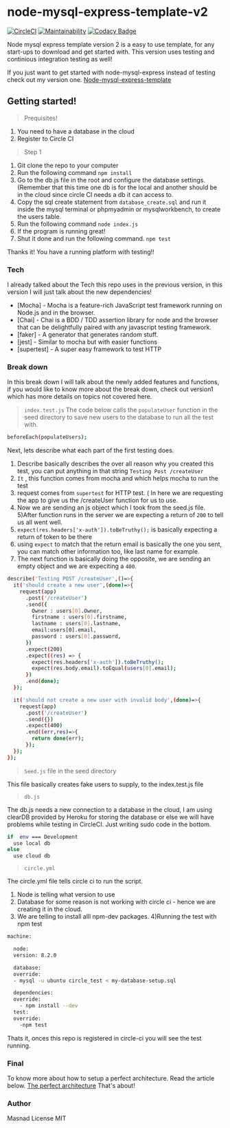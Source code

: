 # node-mysql-express-template-v2
[![CircleCI](https://circleci.com/gh/nihitx/node-mysql-express-template-v2.svg?style=svg)](https://circleci.com/gh/nihitx/node-mysql-express-template-v2) [![Maintainability](https://api.codeclimate.com/v1/badges/0e1fe4b8ea92b975fb3d/maintainability)](https://codeclimate.com/github/nihitx/node-mysql-express-template-v2/maintainability) [![Codacy Badge](https://api.codacy.com/project/badge/Grade/1fe81e5ef27442078a84337a5577c2e5)](https://www.codacy.com/app/nihitx/node-mysql-express-template-v2?utm_source=github.com&amp;utm_medium=referral&amp;utm_content=nihitx/node-mysql-express-template-v2&amp;utm_campaign=Badge_Grade)

Node mysql express template version 2 is a easy to use template, for any start-ups to download and get started with. This version uses testing and continious integration testing as well!

If you just want to get started with node-mysql-express instead of testing check out my version one. [Node-mysql-express-template](https://github.com/nihitx/node-mysql-express-template-v1)

## Getting started!
> Prequisites!
1) You need to have a database in the cloud
2) Register to Circle CI

> Step 1

1) Git clone the repo to your computer
2) Run the following command `npm install`
3) Go to the db.js file in the root and configure the database settings. (Remember that this time one db is for the local and another should be in the cloud since circle CI needs a db it can access to.
4) Copy the sql create statement from `database_create.sql` and run it inside the mysql terminal or phpmyadmin or mysqlworkbench, to create the users table.
5) Run the following command `node index.js`
6) If the program is running great!
7) Shut it done and run the following command. `npm test`

Thanks it! You have a running platform with testing!!

### Tech
I already talked about the Tech this repo uses in the previous version, in this version I will just talk about the new dependencies!

* [Mocha] - Mocha is a feature-rich JavaScript test framework running on Node.js and in the browser.
* [Chai] - Chai is a BDD / TDD assertion library for node and the browser that can be delightfully paired with any javascript testing framework.
* [faker] - A generator that generates random stuff.
* [jest] - Similar to mocha but with easier functions
* [supertest] - A super easy framework to test HTTP

### Break down
In this break down I will talk about the newly added features and functions, if you would like to know more about the break down, check out version1 which has more details on topics not covered here.

> `index.test.js`
The code below calls the `populateUser` function in the seed directory to save new users to the database to run all the test with.
```sh
beforeEach(populateUsers);
```
Next, lets describe what each part of the first testing does.
1) Describe basically describes the over all reason why you created this test, you can put anything in that string `Testing Post /createUser`
2) `It` , this function comes from mocha and which helps mocha to run the test
3) request comes from `supertest` for HTTP test. ( In here we are requesting the app to give us the /createUser function for us to use.
4) Now we are sending an js object which I took from the seed.js file.
5)After function runs in the server we are expecting a return of `200` to tell us all went well.
6) `expect(res.headers['x-auth']).toBeTruthy();` is basically expecting a return of token to be there
7) using `expect` to match that the return email is basically the one you sent, you can match other information too, like last name for example.
8) The next function is basically doing the opposite, we are sending an empty object and we are expeciting a `400`.
```sh
describe('Testing POST /createUser',()=>{
  it('should create a new user',(done)=>{
    request(app)
      .post('/createUser')
      .send({
        Owner : users[0].Owner,
        firstname : users[0].firstname,
        lastname : users[0].lastname,
        email:users[0].email,
        password : users[0].password,
      })
      .expect(200)
      .expect((res) => {
        expect(res.headers['x-auth']).toBeTruthy();
        expect(res.body.email).toEqual(users[0].email);
      })
      .end(done);
  });

  it('should not create a new user with invalid body',(done)=>{
    request(app)
      .post('/createUser')
      .send({})
      .expect(400)
      .end((err,res)=>{
        return done(err);
      });
  });
});

```

> `Seed.js` file in the seed directory

This file basically creates fake users to supply, to the index.test.js file

> `db.js`

The db.js needs a new connection to a database in the cloud, I am using clearDB provided by Heroku for storing the database or else we will have problems while testing in CircleCI.
Just writing sudo code in the bottom.
```sh
if  env === Development
  use local db
else
  use cloud db
```

> `circle.yml`

The circle.yml file tells circle ci to run the script.
1) Node is telling what version to use
2) Database for some reason is not working with circle ci - hence we are creating it in the cloud.
3) We are telling to install alll npm-dev packages.
4)Running the test with npm test

```sh
machine:

  node:
  version: 8.2.0

  database:
  override:
  - mysql -u ubuntu circle_test < my-database-setup.sql

  dependencies:
  override:
    - npm install --dev
  test:
  override:
    -npm test

```

Thats it, onces this repo is registered in circle-ci you will see the test running.


### Final

To know more about how to setup a perfect architecture. Read the article below.
[The perfect architecture](https://medium.com/@AuroraXFi/the-perfect-technical-architecture-for-an-i-t-startup-97bec70f3c9e)
That's about!

### Author
 Masnad
License
MIT

